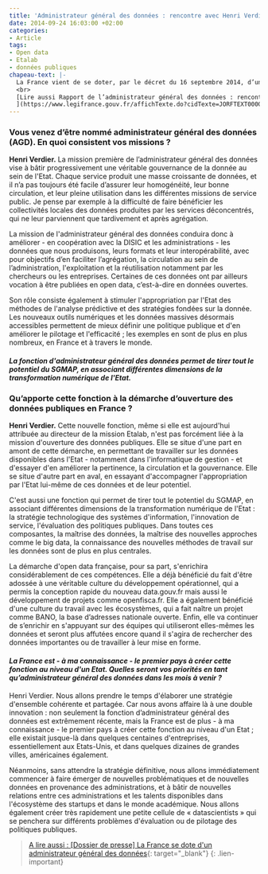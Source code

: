```yaml
---
title: 'Administrateur général des données : rencontre avec Henri Verdier'
date: 2014-09-24 16:03:00 +02:00
categories:
- Article
tags:
- Open data
- Etalab
- données publiques
chapeau-text: |-
  La France vient de se doter, par le décret du 16 septembre 2014, d’un administrateur général des données (AGD – en anglais « chief data officer »). C’est la première fois en Europe qu’une telle fonction est créée au niveau national. Placée sous l’autorité du Premier ministre, au sein du secrétariat général pour la modernisation de l’action publique (SGMAP), cette nouvelle mission est confiée à Henri Verdier, directeur d’Etalab, la mission du SGMAP chargée de l’ouverture des données publiques (lire l'arrêté de nomination).
  <br>
  [Lire aussi Rapport de l’administrateur général des données : rencontre avec Henri Verdier
  ](https://www.legifrance.gouv.fr/affichTexte.do?cidTexte=JORFTEXT000029463482)
---
```


### Vous venez d’être nommé administrateur général des données (AGD). En quoi consistent vos missions ?

**Henri Verdier.** La mission première de l’administrateur général des données vise à bâtir progressivement une véritable gouvernance de la donnée au sein de l'Etat. Chaque service produit une masse croissante de données, et il n’a pas toujours été facile d’assurer leur homogénéité, leur bonne circulation, et leur pleine utilisation dans les différentes missions de service public. Je pense par exemple à la difficulté de faire bénéficier les collectivités locales des données produites par les services déconcentrés, qui ne leur parviennent que tardivement et après agrégation.

La mission de l'administrateur général des données conduira donc à améliorer - en coopération avec la DISIC et les administrations - les données que nous produisons, leurs formats et leur interopérabilité, avec pour objectifs d’en faciliter l’agrégation, la circulation au sein de l’administration, l'exploitation et la réutilisation notamment par les chercheurs ou les entreprises. Certaines de ces données ont par ailleurs vocation à être publiées en open data, c’est-à-dire en données ouvertes.

Son rôle consiste également à stimuler l'appropriation par l'Etat des méthodes de l'analyse prédictive et des stratégies fondées sur la donnée. Les nouveaux outils numériques et les données massives désormais accessibles permettent de mieux définir une politique publique et d'en améliorer le pilotage et l'efficacité ; les exemples en sont de plus en plus nombreux, en France et à travers le monde.

 


#### *La fonction d'administrateur général des données permet de tirer tout le potentiel du SGMAP, en associant différentes dimensions de la transformation numérique de l'Etat.*

 

### Qu’apporte cette fonction à la démarche d’ouverture des données publiques en France ?

**Henri Verdier.** Cette nouvelle fonction, même si elle est aujourd'hui attribuée au directeur de la mission Etalab, n'est pas forcément liée à la mission d'ouverture des données publiques. Elle se situe d'une part en amont de cette démarche, en permettant de travailler sur les données disponibles dans l'Etat - notamment dans l'informatique de gestion - et d'essayer d'en améliorer la pertinence, la circulation et la gouvernance. Elle se situe d'autre part en aval, en essayant d'accompagner l'appropriation par l'Etat lui-même de ces données et de leur potentiel.

C'est aussi une fonction qui permet de tirer tout le potentiel du SGMAP, en associant différentes dimensions de la transformation numérique de l'Etat : la stratégie technologique des systèmes d'information, l'innovation de service, l'évaluation des politiques publiques. Dans toutes ces composantes, la maîtrise des données, la maîtrise des nouvelles approches comme le big data, la connaissance des nouvelles méthodes de travail sur les données sont de plus en plus centrales.

La démarche d'open data française, pour sa part, s'enrichira considérablement de ces compétences. Elle a déjà bénéficié du fait d'être adossée à une véritable culture du développement opérationnel, qui a permis la conception rapide du nouveau data.gouv.fr mais aussi le développement de projets comme openfisca.fr. Elle a également bénéficié d'une culture du travail avec les écosystèmes, qui a fait naître un projet comme BANO, la base d’adresses nationale ouverte. Enfin, elle va continuer de s’enrichir en s'appuyant sur des équipes qui utiliseront elles-mêmes les données et seront plus affutées encore quand il s'agira de rechercher des données importantes ou de travailler à leur mise en forme.
 

#### *La France est - à ma connaissance - le premier pays à créer cette fonction au niveau d'un Etat. Quelles seront vos priorités en tant qu’administrateur général des données dans les mois à venir ?*

Henri Verdier. Nous allons prendre le temps d'élaborer une stratégie d'ensemble cohérente et partagée. Car nous avons affaire là à une double innovation : non seulement la fonction d’administrateur général des données est extrêmement récente, mais la France est de plus - à ma connaissance - le premier pays à créer cette fonction au niveau d'un Etat ; elle existait jusque-là dans quelques centaines d'entreprises, essentiellement aux Etats-Unis, et dans quelques dizaines de grandes villes, américaines également.

Néanmoins, sans attendre la stratégie définitive, nous allons immédiatement commencer à faire émerger de nouvelles problématiques et de nouvelles données en provenance des administrations, et à bâtir de nouvelles relations entre ces administrations et les talents disponibles dans l'écosystème des startups et dans le monde académique. Nous allons également créer très rapidement une petite cellule de « datascientists » qui se penchera sur différents problèmes d'évaluation ou de pilotage des politiques publiques.

 

> [A lire aussi : [Dossier de presse] La France se dote d'un administrateur général des données](https://www.modernisation.gouv.fr/node/82859){: target="_blank"}
{: .lien-important}

